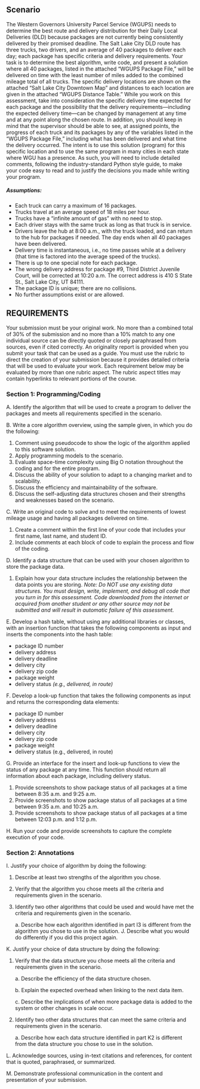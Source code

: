 ## Scenario

The Western Governors University Parcel Service (WGUPS) needs to determine the best route and delivery distribution for their Daily Local Deliveries (DLD) because packages are not currently being consistently delivered by their promised deadline. The Salt Lake City DLD route has three trucks, two drivers, and an average of 40 packages to deliver each day; each package has specific criteria and delivery requirements.
Your task is to determine the best algorithm, write code, and present a solution where all 40 packages, listed in the attached “WGUPS Package File,” will be delivered on time with the least number of miles added to the combined mileage total of all trucks. The specific delivery locations are shown on the attached “Salt Lake City Downtown Map” and distances to each location are given in the attached “WGUPS Distance Table.”
While you work on this assessment, take into consideration the specific delivery time expected for each package and the possibility that the delivery requirements—including the expected delivery time—can be changed by management at any time and at any point along the chosen route. In addition, you should keep in mind that the supervisor should be able to see, at assigned points, the progress of each truck and its packages by any of the variables listed in the “WGUPS Package File,” including what has been delivered and what time the delivery occurred.
The intent is to use this solution (program) for this specific location and to use the same program in many cities in each state where WGU has a presence. As such, you will need to include detailed comments, following the industry-standard Python style guide, to make your code easy to read and to justify the decisions you made while writing your program.

##### Assumptions:

  * Each truck can carry a maximum of 16 packages.
  * Trucks travel at an average speed of 18 miles per hour.
  * Trucks have a “infinite amount of gas” with no need to stop.
  * Each driver stays with the same truck as long as that truck is in service.
  * Drivers leave the hub at 8:00 a.m., with the truck loaded, and can return to the hub for packages if needed. The day ends when all 40 packages have been delivered.
  * Delivery time is instantaneous, i.e., no time passes while at a delivery (that time is factored into the average speed of the trucks).
  * There is up to one special note for each package.
  * The wrong delivery address for package #9, Third District Juvenile Court, will be corrected at 10:20 a.m. The correct address is 410 S State St., Salt Lake City, UT 84111.
  * The package ID is unique; there are no collisions.
  * No further assumptions exist or are allowed.

## REQUIREMENTS
Your submission must be your original work. No more than a combined total of 30% of the submission and no more than a 10% match to any one individual source can be directly quoted or closely paraphrased from sources, even if cited correctly. An originality report is provided when you submit your task that can be used as a guide.
You must use the rubric to direct the creation of your submission because it provides detailed criteria that will be used to evaluate your work. Each requirement below may be evaluated by more than one rubric aspect. The rubric aspect titles may contain hyperlinks to relevant portions of the course.

### Section 1: Programming/Coding

A.  Identify the algorithm that will be used to create a program to deliver the packages and meets all  requirements specified in the scenario.

B.  Write a core algorithm overview, using the sample given, in which you do the following:
    
   1.  Comment using pseudocode to show the logic of the algorithm applied to this software solution.
   2.  Apply programming models to the scenario.
   3.  Evaluate space-time complexity using Big O notation throughout the coding and for the entire program.
   4.  Discuss the ability of your solution to adapt to a changing market and to scalability.
   5.  Discuss the efficiency and maintainability of the software.
   6.  Discuss the self-adjusting data structures chosen and their strengths and weaknesses based on the scenario.
   
C.  Write an original code to solve and to meet the requirements of lowest mileage usage and having all  packages delivered on time.
   1.  Create a comment within the first line of your code that includes your first name, last name, and student ID.
   2.  Include comments at each  block of code to explain the process and flow of the coding.

D.  Identify a data structure that can be used with your chosen algorithm to store the package data.
   1.  Explain how your data structure includes the relationship between the data points you are storing.
   *Note: Do NOT use any existing data structures. You must design, write, implement, and debug all code that you turn in for this assessment. Code downloaded from the internet or acquired from another student or any other source may not be submitted and will result in automatic failure of this assessment.*
   
E.  Develop a hash table, without using any additional libraries or classes, with an insertion function that takes the following components as input and inserts the components into the hash table:

  * package ID number
  * delivery address
  * delivery deadline
  * delivery city
  * delivery zip code
  * package weight
  * delivery status *(e.g., delivered, in route)*
  
F.  Develop a look-up function that takes the following components as input and returns the corresponding data elements:

  * package ID number
  * delivery address
  * delivery deadline
  * delivery city
  * delivery zip code
  * package weight
  * delivery status (e.g., delivered, in route)
  
G.  Provide an interface for the insert and look-up functions to view the status of any package at any time. This function should return all information about each package, including delivery status.
  1.  Provide screenshots to show package status of all packages at a time between 8:35 a.m. and 9:25 a.m.
  2.  Provide screenshots to show package status of all packages at a time between 9:35 a.m. and 10:25 a.m.
  3.  Provide screenshots to show package status of all packages at a time between 12:03 p.m. and 1:12 p.m.
  
H.  Run your code and provide screenshots to capture the complete execution of your code.

### Section 2: Annotations

I.  Justify your choice of algorithm by doing the following:

   1.  Describe at least  two strengths of the algorithm you chose.
   2.  Verify that the algorithm you chose meets all  the criteria and requirements given in the scenario.
   3.  Identify two other algorithms that could be used and would have met the criteria and requirements given in the scenario.
   
        a.  Describe how each  algorithm identified in part I3 is different from the algorithm you chose to use in the solution.
J.  Describe what you would do differently if you did this project again.

K.  Justify your choice of data structure by doing the following:

   1.  Verify that the data structure you chose meets all  the criteria and requirements given in the scenario.
   
        a.  Describe the efficiency of the data structure chosen.
        
        b.  Explain the expected overhead when linking to the next data item.
        
        c.  Describe the implications of when more package data is added to the system or other changes in scale occur.
2.  Identify two other data structures that can meet the same criteria and requirements given in the scenario.

       a.  Describe how each  data structure identified in part K2 is different from the data structure you chose to use in the solution.
        
L.   Acknowledge sources, using in-text citations and references, for content that is quoted, paraphrased, or summarized.

M.  Demonstrate professional communication in the content and presentation of your submission.